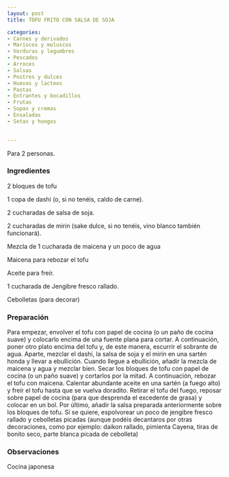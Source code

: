 ```yaml
---
layout: post
title: TOFU FRITO CON SALSA DE SOJA

categories:
- Carnes y derivados
- Mariscos y moluscos
- Verduras y legumbres
- Pescados
- Arroces
- Salsas
- Postres y dulces
- Huevos y lacteos
- Pastas
- Entrantes y bocadillos
- Frutas
- Sopas y cremas
- Ensaladas
- Setas y hongos
 

---
```

Para 2 personas.

<h3>Ingredientes</h3>

2 bloques de tofu

1 copa de dashi (o, si no tenéis, caldo de carne).

2 cucharadas de salsa de soja.

2 cucharadas de mirin (sake dulce, si no tenéis, vino blanco también funcionará).

Mezcla de 1 cucharada de maicena y un poco de agua

Maicena para rebozar el tofu

Aceite para freír.

1 cucharada de Jengibre fresco rallado.

Cebolletas (para decorar)

<h3>Preparación</h3>

Para empezar, envolver el tofu con papel de cocina (o un paño de cocina suave) y colocarlo encima de una fuente plana para cortar. A continuación, poner otro plato encima del tofu y, de este manera, escurrir el sobrante de agua. Aparte, mezclar el dashi, la salsa de soja y el mirin en una sartén honda y llevar a ebullición. Cuando llegue a ebullición, añadir la mezcla de maicena y agua y mezclar bien. Secar los bloques de tofu con papel de cocina (o un paño suave) y cortarlos por la mitad. A continuación, rebozar el tofu con maicena. Calentar abundante aceite en una sartén (a fuego alto) y freír el tofu hasta que se vuelva doradito. Retirar el tofu del fuego, reposar sobre papel de cocina (para que desprenda el excedente de grasa) y colocar en un bol. Por último, añadir la salsa preparada anteriormente sobre los bloques de tofu. Si se quiere, espolvorear un poco de jengibre fresco rallado y cebolletas picadas (aunque podéis decantaros por otras decoraciones, como por ejemplo: daikon rallado, pimienta Cayena, tiras de bonito seco, parte blanca picada de cebolleta)

<h3>Observaciones</h3>

Cocina japonesa

